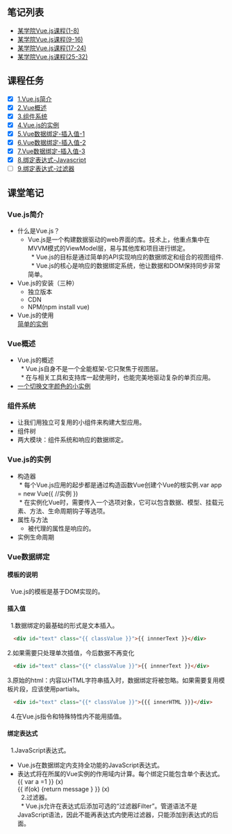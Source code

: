 ## 笔记列表
* [某学院Vue.js课程(1-8)](https://github.com/honglyan/demo/blob/master/Vue.js/vuejs1.0-advance-doc-1.md)  
* [某学院Vue.js课程(9-16)](https://github.com/honglyan/demo/blob/master/Vue.js/vuejs1.0-advance-doc-2.md)  
* [某学院Vue.js课程(17-24)](https://github.com/honglyan/demo/blob/master/Vue.js/vuejs1.0-advance-doc-3.md)
* [某学院Vue.js课程(25-32)](https://github.com/honglyan/demo/blob/master/Vue.js/vuejs1.0-advance-doc-4.md)


## 课程任务
- [x] [1.Vue.js简介](https://github.com/honglyan/demo/blob/master/Vue.js/vuejs1.0-advance-doc-1.md#vuejs简介)
- [x] [2.Vue概述](https://github.com/honglyan/demo/blob/master/Vue.js/vuejs1.0-advance-doc-1.md#vue概述-)
- [x] [3.组件系统](https://github.com/honglyan/demo/blob/master/Vue.js/vuejs1.0-advance-doc-1.md#组件系统-)
- [x] [4.Vue.js的实例](https://github.com/honglyan/demo/blob/master/Vue.js/vuejs1.0-advance-doc-1.md#vuejs的实例-)
- [x] [5.Vue数据绑定-插入值-1](https://github.com/honglyan/demo/blob/master/Vue.js/vuejs1.0-advance-doc-1.md#插入值)
- [x] [6.Vue数据绑定-插入值-2](https://github.com/honglyan/demo/blob/master/Vue.js/vuejs1.0-advance-doc-1.md#插入值)
- [x] [7.Vue数据绑定-插入值-3](https://github.com/honglyan/demo/blob/master/Vue.js/vuejs1.0-advance-doc-1.md#插入值)
- [x] [8.绑定表达式-Javascript]()
- [ ] [9.绑定表达式-过滤器]()

## 课堂笔记
### Vue.js简介
* 什么是Vue.js？  
   * Vue.js是一个构建数据驱动的web界面的库。技术上，他重点集中在MVVM模式的ViewModel层，易与其他库和项目进行绑定。  
   * Vue.js的目标是通过简单的API实现响应的数据绑定和组合的视图组件.  
   * Vue.js的核心是响应的数据绑定系统，他让数据和DOM保持同步非常简单。
* Vue.js的安装（三种）  
   * 独立版本   
   * CDN  
   * NPM(npm install vue)
* Vue.js的使用  
[简单的实例](https://github.com/honglyan/demo/tree/master/Vue.js/Vue.js1.0%20advance/chapter1)  

### Vue概述  
* Vue.js的概述  
   * Vue.js自身不是一个全能框架-它只聚焦于视图层。  
   * 在与相关工具和支持库一起使用时，也能完美地驱动复杂的单页应用。  
* [一个切换文字颜色的小实例](https://github.com/honglyan/demo/tree/master/Vue.js/Vue.js1.0%20advance/chapter2)  

### 组件系统  
* 让我们用独立可复用的小组件来构建大型应用。  
* 组件树 
* 两大模块：组件系统和响应的数据绑定。  

### Vue.js的实例  
* 构造器  
  * 每个Vue.js应用的起步都是通过构造函数Vue创建个Vue的根实例.var app = new Vue({ //实例 })  
  * 在实例化Vue时，需要传入一个选项对象，它可以包含数据、模型、挂载元素、方法、生命周期钩子等选项。  
* 属性与方法  
  * 被代理的属性是响应的。   
* 实例生命周期  

### Vue数据绑定
#### 模板的说明  
   Vue.js的模板是基于DOM实现的。  
#### 插入值  
   1.数据绑定的最基础的形式是文本插入。 
   ```html 
     <div id="text" class="{{ classValue }}">{{ innnerText }}</div>
   ```
   2.如果需要只处理单次插值，今后数据不再变化  
   ```html
     <div id="text" class="{{* classValue }}">{{ innnerText }}</div>
   ```
   3.原始的html：内容以HTML字符串插入时，数据绑定将被忽略。如果需要复用模板片段，应该使用partials。
   ```html
     <div id="text" class="{{* classValue }}">{{{ innerHTML }}}</div>
   ```
   4.在Vue.js指令和特殊特性内不能用插值。  
#### 绑定表达式  
   1.JavaScript表达式。  
   * Vue.js在数据绑定内支持全功能的JavaScript表达式。  
   * 表达式将在所属的Vue实例的作用域内计算。每个绑定只能包含单个表达式。  
   {{ var a =1 }} (x)  
       {{ if(ok) {return message } }} (x)  
   2.过滤器。  
   * Vue.js允许在表达式后添加可选的“过滤器Filter”。管道语法不是JavaScript语法，因此不能再表达式内使用过滤器，只能添加到表达式的后面。  
   

       
       
        


   




  
  
  
